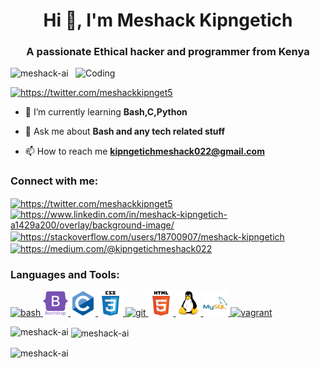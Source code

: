 <h1 align="center">Hi 👋, I'm Meshack Kipngetich</h1>
<h3 align="center">A passionate Ethical hacker and programmer from Kenya </h3>
<img align="right" alt="Coding" width="400" src="https://medium.com/swlh/what-is-programming-d5aa8fb0f280">

<p align="left"> <img src="https://komarev.com/ghpvc/?username=meshack-ai&label=Profile%20views&color=0e75b6&style=flat" alt="meshack-ai" /> </p>

<p align="left"> <a href="https://twitter.com/https://twitter.com/meshackkipnget5" target="blank"><img src="https://img.shields.io/twitter/follow/https://twitter.com/meshackkipnget5?logo=twitter&style=for-the-badge" alt="https://twitter.com/meshackkipnget5" /></a> </p>

- 🌱 I’m currently learning **Bash,C,Python**

- 💬 Ask me about **Bash and any tech related stuff**

- 📫 How to reach me **kipngetichmeshack022@gmail.com**

<h3 align="left">Connect with me:</h3>
<p align="left">
<a href="https://twitter.com/https://twitter.com/meshackkipnget5" target="blank"><img align="center" src="https://raw.githubusercontent.com/rahuldkjain/github-profile-readme-generator/master/src/images/icons/Social/twitter.svg" alt="https://twitter.com/meshackkipnget5" height="30" width="40" /></a>
<a href="https://linkedin.com/in/https://www.linkedin.com/in/meshack-kipngetich-a1429a200/overlay/background-image/" target="blank"><img align="center" src="https://raw.githubusercontent.com/rahuldkjain/github-profile-readme-generator/master/src/images/icons/Social/linked-in-alt.svg" alt="https://www.linkedin.com/in/meshack-kipngetich-a1429a200/overlay/background-image/" height="30" width="40" /></a>
<a href="https://stackoverflow.com/users/https://stackoverflow.com/users/18700907/meshack-kipngetich" target="blank"><img align="center" src="https://raw.githubusercontent.com/rahuldkjain/github-profile-readme-generator/master/src/images/icons/Social/stack-overflow.svg" alt="https://stackoverflow.com/users/18700907/meshack-kipngetich" height="30" width="40" /></a>
<a href="https://medium.com/https://medium.com/@kipngetichmeshack022" target="blank"><img align="center" src="https://raw.githubusercontent.com/rahuldkjain/github-profile-readme-generator/master/src/images/icons/Social/medium.svg" alt="https://medium.com/@kipngetichmeshack022" height="30" width="40" /></a>
</p>

<h3 align="left">Languages and Tools:</h3>
<p align="left"> <a href="https://www.gnu.org/software/bash/" target="_blank" rel="noreferrer"> <img src="https://www.vectorlogo.zone/logos/gnu_bash/gnu_bash-icon.svg" alt="bash" width="40" height="40"/> </a> <a href="https://getbootstrap.com" target="_blank" rel="noreferrer"> <img src="https://raw.githubusercontent.com/devicons/devicon/master/icons/bootstrap/bootstrap-plain-wordmark.svg" alt="bootstrap" width="40" height="40"/> </a> <a href="https://www.cprogramming.com/" target="_blank" rel="noreferrer"> <img src="https://raw.githubusercontent.com/devicons/devicon/master/icons/c/c-original.svg" alt="c" width="40" height="40"/> </a> <a href="https://www.w3schools.com/css/" target="_blank" rel="noreferrer"> <img src="https://raw.githubusercontent.com/devicons/devicon/master/icons/css3/css3-original-wordmark.svg" alt="css3" width="40" height="40"/> </a> <a href="https://git-scm.com/" target="_blank" rel="noreferrer"> <img src="https://www.vectorlogo.zone/logos/git-scm/git-scm-icon.svg" alt="git" width="40" height="40"/> </a> <a href="https://www.w3.org/html/" target="_blank" rel="noreferrer"> <img src="https://raw.githubusercontent.com/devicons/devicon/master/icons/html5/html5-original-wordmark.svg" alt="html5" width="40" height="40"/> </a> <a href="https://www.linux.org/" target="_blank" rel="noreferrer"> <img src="https://raw.githubusercontent.com/devicons/devicon/master/icons/linux/linux-original.svg" alt="linux" width="40" height="40"/> </a> <a href="https://www.mysql.com/" target="_blank" rel="noreferrer"> <img src="https://raw.githubusercontent.com/devicons/devicon/master/icons/mysql/mysql-original-wordmark.svg" alt="mysql" width="40" height="40"/> </a> <a href="https://www.vagrantup.com/" target="_blank" rel="noreferrer"> <img src="https://www.vectorlogo.zone/logos/vagrantup/vagrantup-icon.svg" alt="vagrant" width="40" height="40"/> </a> </p>

<p><img align="left" src="https://github-readme-stats.vercel.app/api/top-langs?username=meshack-ai&show_icons=true&locale=en&layout=compact" alt="meshack-ai" /></p>

<p>&nbsp;<img align="center" src="https://github-readme-stats.vercel.app/api?username=meshack-ai&show_icons=true&locale=en" alt="meshack-ai" /></p>

<p><img align="center" src="https://github-readme-streak-stats.herokuapp.com/?user=meshack-ai&" alt="meshack-ai" /></p>
